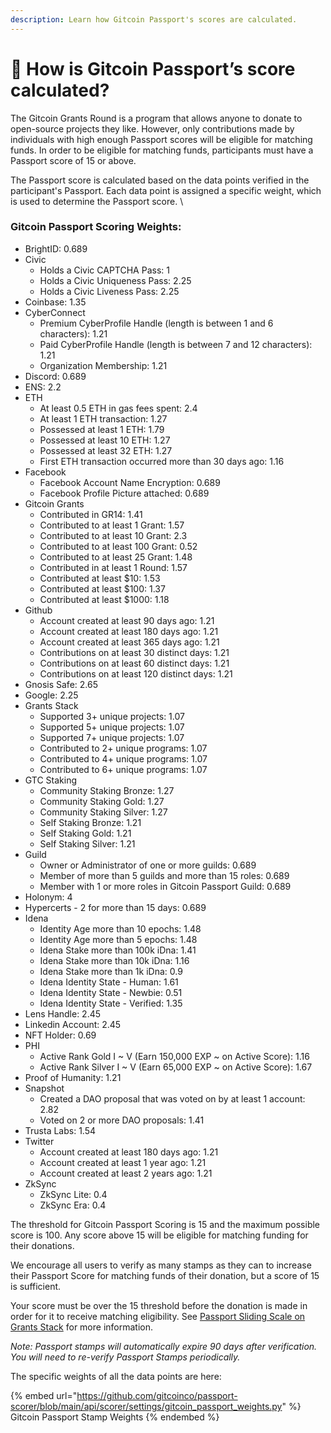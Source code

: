 ```yaml
---
description: Learn how Gitcoin Passport's scores are calculated.
---
```


# 🤔 How is Gitcoin Passport’s score calculated?

The Gitcoin Grants Round is a program that allows anyone to donate to open-source projects they like. However, only contributions made by individuals with high enough Passport scores will be eligible for matching funds. In order to be eligible for matching funds, participants must have a Passport score of 15 or above.

The Passport score is calculated based on the data points verified in the participant's Passport. Each data point is assigned a specific weight, which is used to determine the Passport score. \


### &#x20;Gitcoin Passport Scoring Weights:&#x20;

* BrightID: 0.689
* Civic
  * Holds a Civic CAPTCHA Pass: 1
  * Holds a Civic Uniqueness Pass: 2.25
  * Holds a Civic Liveness Pass: 2.25
* Coinbase: 1.35
* CyberConnect
  * Premium CyberProfile Handle (length is between 1 and 6 characters): 1.21
  * Paid CyberProfile Handle (length is between 7 and 12 characters): 1.21
  * Organization Membership: 1.21
* Discord: 0.689
* ENS: 2.2
* ETH
  * At least 0.5 ETH in gas fees spent: 2.4
  * At least 1 ETH transaction: 1.27
  * Possessed at least 1 ETH: 1.79
  * Possessed at least 10 ETH: 1.27
  * Possessed at least 32 ETH: 1.27
  * First ETH transaction occurred more than 30 days ago: 1.16
* Facebook
  * Facebook Account Name Encryption: 0.689
  * Facebook Profile Picture attached: 0.689
* Gitcoin Grants
  * Contributed in GR14: 1.41
  * Contributed to at least 1 Grant: 1.57
  * Contributed to at least 10 Grant: 2.3
  * Contributed to at least 100 Grant: 0.52
  * Contributed to at least 25 Grant: 1.48
  * Contributed in at least 1 Round: 1.57
  * Contributed at least $10: 1.53
  * Contributed at least $100: 1.37
  * Contributed at least $1000: 1.18
* Github
  * Account created at least 90 days ago: 1.21
  * Account created at least 180 days ago: 1.21
  * Account created at least 365 days ago: 1.21
  * Contributions on at least 30 distinct days: 1.21
  * Contributions on at least 60 distinct days: 1.21
  * Contributions on at least 120 distinct days: 1.21
* Gnosis Safe: 2.65
* Google: 2.25
* Grants Stack
  * Supported 3+ unique projects: 1.07
  * Supported 5+ unique projects: 1.07
  * Supported 7+ unique projects: 1.07
  * Contributed to 2+ unique programs: 1.07
  * Contributed to 4+ unique programs: 1.07
  * Contributed to 6+ unique programs: 1.07
* GTC Staking
  * Community Staking Bronze: 1.27
  * Community Staking Gold: 1.27
  * Community Staking Silver: 1.27
  * Self Staking Bronze: 1.21
  * Self Staking Gold: 1.21
  * Self Staking Silver: 1.21
* Guild
  * Owner or Administrator of one or more guilds: 0.689
  * Member of more than 5 guilds and more than 15 roles: 0.689
  * Member with 1 or more roles in Gitcoin Passport Guild: 0.689
* Holonym: 4
* Hypercerts - 2 for more than 15 days: 0.689
* Idena
  * Identity Age more than 10 epochs: 1.48
  * Identity Age more than 5 epochs: 1.48
  * Idena Stake more than 100k iDna: 1.41
  * Idena Stake more than 10k iDna: 1.16
  * Idena Stake more than 1k iDna: 0.9
  * Idena Identity State - Human: 1.61
  * Idena Identity State - Newbie: 0.51
  * Idena Identity State - Verified: 1.35
* Lens Handle: 2.45
* Linkedin Account: 2.45
* NFT Holder: 0.69
* PHI
  * Active Rank Gold I \~ V (Earn 150,000 EXP \~ on Active Score): 1.16
  * Active Rank Silver I \~ V (Earn 65,000 EXP \~ on Active Score): 1.67
* Proof of Humanity: 1.21
* Snapshot
  * Created a DAO proposal that was voted on by at least 1 account: 2.82
  * Voted on 2 or more DAO proposals: 1.41
* Trusta Labs: 1.54
* Twitter
  * Account created at least 180 days ago: 1.21
  * Account created at least 1 year ago: 1.21
  * Account created at least 2 years ago: 1.21
* ZkSync
  * ZkSync Lite: 0.4
  * ZkSync Era: 0.4

The threshold for Gitcoin Passport Scoring is 15 and the maximum possible score is 100. Any score above 15 will be eligible for matching funding for their donations.

We encourage all users to verify as many stamps as they can to increase their Passport Score for matching funds of their donation, but a score of 15 is sufficient.&#x20;

Your score must be over the 15 threshold before the donation is made in order for it to receive matching eligibility. See [Passport Sliding Scale on Grants Stack](../../gitcoin-grants-program/passport-sliding-scale-on-grants-stack.md) for more information.

_Note: Passport stamps will automatically expire 90 days after verification. You will need to re-verify Passport Stamps periodically._

The specific weights of all the data points are here:

{% embed url="https://github.com/gitcoinco/passport-scorer/blob/main/api/scorer/settings/gitcoin_passport_weights.py" %}
Gitcoin Passport Stamp Weights
{% endembed %}
